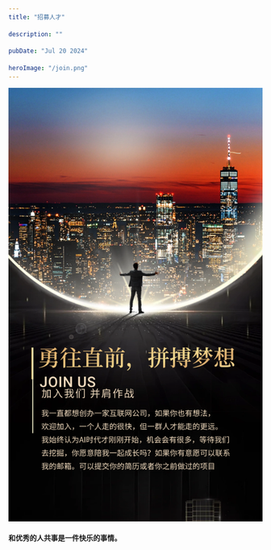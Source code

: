 ```yaml
---
title: "招募人才"

description: ""

pubDate: "Jul 20 2024"

heroImage: "/join.png"
---
```


![join](./../../../public/join.png)

#### 和优秀的人共事是一件快乐的事情。
